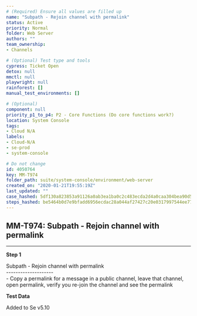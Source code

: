 ```yaml
---
# (Required) Ensure all values are filled up
name: "Subpath - Rejoin channel with permalink"
status: Active
priority: Normal
folder: Web Server
authors: ""
team_ownership: 
- Channels

# (Optional) Test type and tools
cypress: Ticket Open
detox: null
mmctl: null
playwright: null
rainforest: []
manual_test_environments: []

# (Optional)
component: null
priority_p1_to_p4: P2 - Core Functions (Do core functions work?)
location: System Console
tags: 
- Cloud N/A
labels: 
- Cloud-N/A
- se-prod
- system-console

# Do not change
id: 4050764
key: MM-T974
folder_path: suite/system-console/environment/web-server
created_on: "2020-01-21T19:55:19Z"
last_updated: ""
case_hashed: 5df130a823853a91126a0ab3ea1ba0c2c483ecda2d4a0caa304bea90d54bc62d1ac02ddc3172263450abddfae7741e55
steps_hashed: be5464b0d7e9bfadd6956ecdac28a044af27427c20e0317997544ee77721ce8979f767bf3745de67ee5d7386c0d7f8cc
---
```


## MM-T974: Subpath - Rejoin channel with permalink

---

**Step 1**

Subpath - Rejoin channel with permalink\
\--------------------\
\- Copy a permalink for a message in a public channel, leave that channel, open permalink, verify you re-join the channel and see the permalink

**Test Data**

Added to Se v5.10
